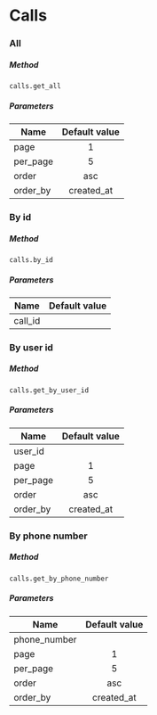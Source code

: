 # Calls

### All

##### Method

 `calls.get_all` 

##### Parameters

| Name          | Default value |
| ------------- |:-------------:|
| page		      | 1             |
| per_page      | 5             |
| order         | asc           |
| order_by      | created_at    |


### By id

##### Method

 `calls.by_id` 

##### Parameters

| Name          | Default value |
| ------------- |:-------------:|
| call_id       |               |


### By user id

##### Method
`calls.get_by_user_id`

##### Parameters

| Name          | Default value |
| ------------- |:-------------:|
| user_id       |               |
| page		      | 1             |
| per_page      | 5             |
| order         | asc           |
| order_by      | created_at    |


### By phone number

##### Method
`calls.get_by_phone_number`

##### Parameters

| Name          | Default value |
| ------------- |:-------------:|
| phone_number  |               |
| page		      | 1             |
| per_page      | 5             |
| order         | asc           |
| order_by      | created_at    |